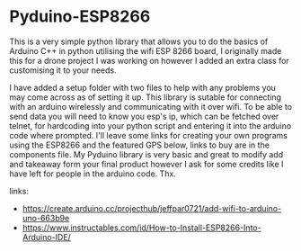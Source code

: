 # Pyduino-ESP8266
This is a very simple python library that allows you to do the basics of Arduino C++ in python utilising the wifi ESP 8266 board, I originally made this for a drone project I was working on however I added an extra class for customising it to your needs.

I have added a setup folder with two files to help with any problems you may come across as of setting it up. This library is sutable for connecting with an arduino wirelessly and communicating with it over wifi.
To be able to send data you will need to know you esp's ip, which can be fetched over telnet, for hardcoding into your python script and entering it into the arduino code where prompted.
I'll leave some links for creating your own programs using the ESP8266 and the featured GPS below, links to buy are in the components file.
My Pyduino library is very basic and great to modify add and takeaway form your final product however I ask for some credits like I have left for people in the arduino code.
Thx.

links:
  - https://create.arduino.cc/projecthub/jeffpar0721/add-wifi-to-arduino-uno-663b9e
  - https://www.instructables.com/id/How-to-Install-ESP8266-Into-Arduino-IDE/
